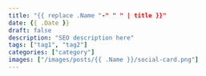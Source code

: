 ```yaml
---
title: "{{ replace .Name "-" " " | title }}"
date: {{ .Date }}
draft: false
description: "SEO description here"
tags: ["tag1", "tag2"]
categories: ["category"]
images: ["/images/posts/{{ .Name }}/social-card.png"]
---
```

